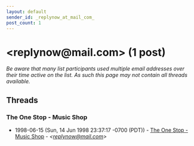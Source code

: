 ```yaml
---
layout: default
sender_id: _replynow_at_mail_com_
post_count: 1
---
```


# <replynow<span>@</span>mail.com> (1 post)

_Be aware that many list participants used multiple email addresses over their time active on the list. As such this page may not contain all threads available._

## Threads

### The One Stop - Music Shop
+ 1998-06-15 (Sun, 14 Jun 1998 23:37:17 -0700 (PDT)) - [The One Stop - Music Shop](/archive/1998/06/fe994fcf553eb1a3d6ca1b2e4e141f79a95e535e5546eddee6010cf542f834a7) - _\<replynow@mail.com\>_

